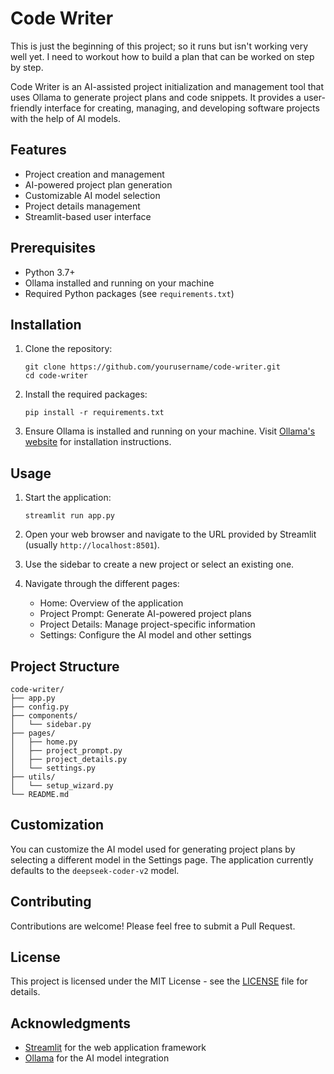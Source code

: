 # Code Writer

This is just the beginning of this project; so it runs but isn't working very well yet.  I need to workout how to build a plan that can be worked on step by step.

Code Writer is an AI-assisted project initialization and management tool that uses Ollama to generate project plans and code snippets. It provides a user-friendly interface for creating, managing, and developing software projects with the help of AI models.

## Features

- Project creation and management
- AI-powered project plan generation
- Customizable AI model selection
- Project details management
- Streamlit-based user interface

## Prerequisites

- Python 3.7+
- Ollama installed and running on your machine
- Required Python packages (see `requirements.txt`)

## Installation

1. Clone the repository:
   ```
   git clone https://github.com/yourusername/code-writer.git
   cd code-writer
   ```

2. Install the required packages:
   ```
   pip install -r requirements.txt
   ```

3. Ensure Ollama is installed and running on your machine. Visit [Ollama's website](https://ollama.ai/) for installation instructions.

## Usage

1. Start the application:
   ```
   streamlit run app.py
   ```

2. Open your web browser and navigate to the URL provided by Streamlit (usually `http://localhost:8501`).

3. Use the sidebar to create a new project or select an existing one.

4. Navigate through the different pages:
   - Home: Overview of the application
   - Project Prompt: Generate AI-powered project plans
   - Project Details: Manage project-specific information
   - Settings: Configure the AI model and other settings

## Project Structure

```
code-writer/
├── app.py
├── config.py
├── components/
│   └── sidebar.py
├── pages/
│   ├── home.py
│   ├── project_prompt.py
│   ├── project_details.py
│   └── settings.py
├── utils/
│   └── setup_wizard.py
└── README.md
```

## Customization

You can customize the AI model used for generating project plans by selecting a different model in the Settings page. The application currently defaults to the `deepseek-coder-v2` model.

## Contributing

Contributions are welcome! Please feel free to submit a Pull Request.

## License

This project is licensed under the MIT License - see the [LICENSE](LICENSE) file for details.

## Acknowledgments

- [Streamlit](https://streamlit.io/) for the web application framework
- [Ollama](https://ollama.ai/) for the AI model integration
